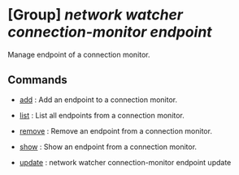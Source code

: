 # [Group] _network watcher connection-monitor endpoint_

Manage endpoint of a connection monitor.

## Commands

- [add](/Commands/network/watcher/connection-monitor/endpoint/_add.md)
: Add an endpoint to a connection monitor.

- [list](/Commands/network/watcher/connection-monitor/endpoint/_list.md)
: List all endpoints from a connection monitor.

- [remove](/Commands/network/watcher/connection-monitor/endpoint/_remove.md)
: Remove an endpoint from a connection monitor.

- [show](/Commands/network/watcher/connection-monitor/endpoint/_show.md)
: Show an endpoint from a connection monitor.

- [update](/Commands/network/watcher/connection-monitor/endpoint/_update.md)
: network watcher connection-monitor endpoint update
